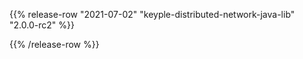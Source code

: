 {{% release-row "2021-07-02" "keyple-distributed-network-java-lib" "2.0.0-rc2" %}} 

{{% /release-row %}}
